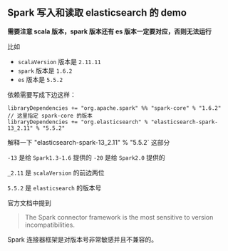 ## Spark 写入和读取 elasticsearch 的 demo

**需要注意 scala 版本，spark 版本还有 es 版本一定要对应，否则无法运行**

比如

- `scalaVersion` 版本是 `2.11.11`
- `spark` 版本是 `1.6.2`
- `es` 版本是 `5.5.2`
   
依赖需要写成下边这样：

```sbtshell
libraryDependencies += "org.apache.spark" %% "spark-core" % "1.6.2"  // 这里指定 spark-core 的版本
libraryDependencies += "org.elasticsearch" % "elasticsearch-spark-13_2.11" % "5.5.2" 
```

解释一下 "elasticsearch-spark-13_2.11" % "5.5.2` 这部分

`-13` 是给 `Spark1.3-1.6` 提供的
`-20` 是给 `Spark2.0` 提供的

`_2.11` 是 `scalaVersion` 的前边两位

`5.5.2` 是 `elasticsearch` 的版本号

官方文档中提到

> The Spark connector framework is the most sensitive to version incompatibilities.

Spark 连接器框架是对版本号非常敏感并且不兼容的。